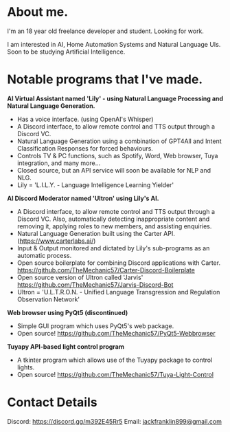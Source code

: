 # About me.

I'm an 18 year old freelance developer and student. Looking for work.

I am interested in AI, Home Automation Systems and Natural Language UIs. Soon to be studying Artificial Intelligence.

# Notable programs that I've made.

**AI Virtual Assistant named 'Lily' - using Natural Language Processing and Natural Language Generation.**
- Has a voice interface. (using OpenAI's Whisper)
- A Discord interface, to allow remote control and TTS output through a Discord VC.
- Natural Language Generation using a combination of GPT4All and Intent Classification Responses for forced behaviours.
- Controls TV & PC functions, such as Spotify, Word, Web browser, Tuya integration, and many more...
- Closed source, but an API service will soon be available for NLP and NLG.
- Lily = 'L.I.L.Y. - Language Intelligence Learning Yielder'

**AI Discord Moderator named 'Ultron' using Lily's AI.**
- A Discord interface, to allow remote control and TTS output through a Discord VC. Also, automatically detecting inappropriate content and removing it, applying roles to new members, and assisting enquiries.
- Natural Language Generation built using the Carter API. (https://www.carterlabs.ai/)
- Input & Output monitored and dictated by Lily's sub-programs as an automatic process.
- Open source boilerplate for combining Discord applications with Carter. https://github.com/TheMechanic57/Carter-Discord-Boilerplate
- Open source version of Ultron called 'Jarvis' https://github.com/TheMechanic57/Jarvis-Discord-Bot
- Ultron = 'U.L.T.R.O.N. - Unified Language Transgression and Regulation Observation Network'

**Web browser using PyQt5 (discontinued)**
- Simple GUI program which uses PyQt5's web package.
- Open source! https://github.com/TheMechanic57/PyQt5-Webbrowser

**Tuyapy API-based light control program**
- A tkinter program which allows use of the Tuyapy package to control lights.
- Open source! https://github.com/TheMechanic57/Tuya-Light-Control

# Contact Details

Discord: https://discord.gg/m392E45Rr5
Email: jackfranklin899@gmail.com
